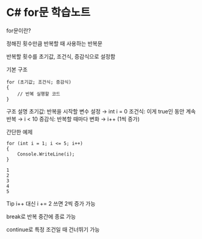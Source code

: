 # C# for문 학습노트
for문이란?

정해진 횟수만큼 반복할 때 사용하는 반복문

반복할 횟수를 초기값, 조건식, 증감식으로 설정함

기본 구조
```
for (초기값; 조건식; 증감식)
{
    // 반복 실행할 코드
}
```
구조 설명
초기값: 반복을 시작할 변수 설정 → int i = 0
조건식: 이게 true인 동안 계속 반복 → i < 10
증감식: 반복할 때마다 변화 → i++ (1씩 증가)

간단한 예제
```
for (int i = 1; i <= 5; i++)
{
    Console.WriteLine(i);
}
```
```
1
2
3
4
5
```
Tip
i++ 대신 i += 2 쓰면 2씩 증가 가능

break로 반복 중간에 종료 가능

continue로 특정 조건일 때 건너뛰기 가능
